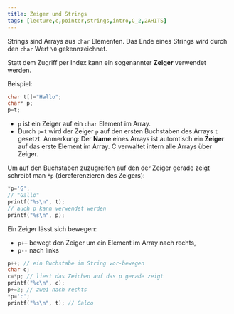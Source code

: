 ```yaml
---
title: Zeiger und Strings
tags: [lecture,c,pointer,strings,intro,C_2,2AHITS]
---
```


Strings sind Arrays aus `char` Elementen. Das Ende eines Strings wird durch den `char` Wert `\0` gekennzeichnet.

Statt dem Zugriff per Index kann ein sogenannter **Zeiger** verwendet werden.

Beispiel:

```c++
char t[]="Hallo";
char* p;
p=t;
```

- `p` ist ein Zeiger auf ein `char` Element im Array.
- Durch `p=t` wird der Zeiger `p` auf den ersten Buchstaben des Arrays `t` gesetzt. 
  Anmerkung: Der **Name** eines Arrays ist automtisch ein **Zeiger** auf das erste Element im Array. C verwaltet intern alle Arrays über Zeiger.

Um auf den Buchstaben zuzugreifen auf den der Zeiger gerade zeigt schreibt man `*p` (dereferenzieren des Zeigers):

```c++
*p='G';
// "Gallo"
printf("%s\n", t);
// auch p kann verwendet werden
printf("%s\n", p);
```

Ein Zeiger lässt sich bewegen:

- `p++` bewegt den Zeiger um ein Element im Array nach rechts,
- `p--` nach links

```c++
p++; // ein Buchstabe im String vor-bewegen
char c;
c=*p; // liest das Zeichen auf das p gerade zeigt
printf("%c\n", c);
p+=2; // zwei nach rechts
*p='c';
printf("%s\n", t); // Galco
```

